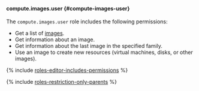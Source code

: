 #### compute.images.user {#compute-images-user}

The `compute.images.user` role includes the following permissions:

- Get a list of [images](../compute/concepts/image.md).
- Get information about an image.
- Get information about the last image in the specified family.
- Use an image to create new resources (virtual machines, disks, or other images).

{% include [roles-editor-includes-permissions](iam/roles-editor-includes-permissions.md) %}

{% include [roles-restriction-only-parents](iam/roles-restriction-only-parents.md) %}

